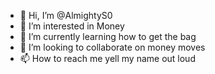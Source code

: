 - 👋 Hi, I’m @AlmightyS0
- 👀 I’m interested in Money
- 🌱 I’m currently learning how to get the bag
- 💞️ I’m looking to collaborate on money moves
- 📫 How to reach me yell my name out loud

<!---
AlmightyS0/AlmightyS0 is a ✨ special ✨ repository because its `README.md` (this file) appears on your GitHub profile.
You can click the Preview link to take a look at your changes.
--->
